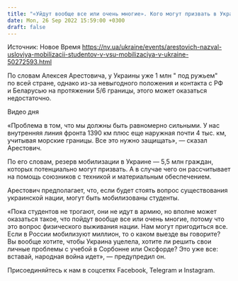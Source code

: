 ```yaml
---
title: "«Уйдут вообще все или очень многие». Кого могут призвать в Украине в ответ на мобилизацию в РФ"
date: Mon, 26 Sep 2022 15:59:00 +0300
draft: false
---
```

Источник: Новое Время https://nv.ua/ukraine/events/arestovich-nazval-usloviya-mobilizacii-studentov-v-vsu-mobilizaciya-v-ukraine-50272593.html


По словам Алексея Арестовича, у Украины уже 1 млн " под ружьем" по всей стране, однако из-за невыгодного положения и контакта с РФ и Беларусью на протяжении 5/6 границы, этого может оказаться недостаточно.

 Видео дня   

«Проблема в том, что мы должны быть равномерно сильными. У нас внутренняя линия фронта 1390 км плюс еще наружная почти 4 тыс. км, учитывая морские границы. Все это нужно защищать», — сказал Арестович.

По его словам, резерв мобилизации в Украине — 5,5 млн граждан, которых потенциально могут призвать. А в случае чего он рассчитывает на помощь союзников с техникой и материальным обеспечением.

Арестович предполагает, что, если будет стоять вопрос существования украинской нации, могут быть мобилизованы студенты.

«Пока студентов не трогают, они не идут в армию, но вполне может оказаться такое, что пойдут вообще все или очень многие, потому что это вопрос физического выживания нации. Нам могут пригодиться все. Если в России мобилизуют миллион, то о каком выезде вы говорите? Вы вообще хотите, чтобы Украина уцелела, хотите ли решить свои личные проблемы с учебой в Сорбонне или Оксфорде? Это уже все: вставай, народная война идет», — предупредил он.

Присоединяйтесь к нам в соцсетях Facebook, Telegram и Instagram.
